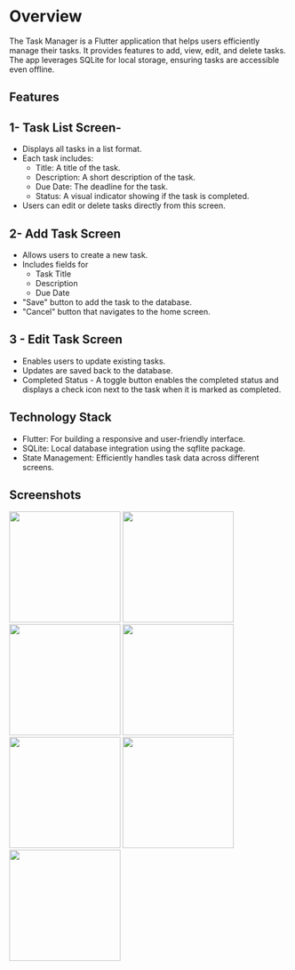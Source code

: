 # Overview

The Task Manager is a Flutter application that helps users efficiently manage their tasks. It provides features to add, view, edit, and delete tasks. The app leverages SQLite for local storage, ensuring tasks are accessible even offline.

## Features

## 1- Task List Screen-
  + Displays all tasks in a list format.
  + Each task includes:
      - Title: A title of the task.
      - Description: A short description of the task.
      - Due Date: The deadline for the task.
      - Status: A visual indicator showing if the task is completed.
  + Users can edit or delete tasks directly from this screen.

## 2- Add Task Screen
   + Allows users to create a new task.
   + Includes fields for
        - Task Title
        - Description
        - Due Date
   + "Save" button to add the task to the database.
   + "Cancel" button that navigates to the home screen.

## 3 - Edit Task Screen
   +  Enables users to update existing tasks.
   +  Updates are saved back to the database.
   +  Completed Status - A toggle button enables the completed status and displays a check icon next to the task when it is marked as completed.

## Technology Stack
  +  Flutter: For building a responsive and user-friendly interface.
  +  SQLite: Local database integration using the sqflite package.
  +  State Management: Efficiently handles task data across different screens.
    
## Screenshots
 <img src="https://github.com/user-attachments/assets/262f457e-163f-4322-b97d-4c34d4913a32 " width="200" />
 
 <img src="https://github.com/user-attachments/assets/ffe8e1a0-b50a-47f5-aac3-1c93a6716cdf " width="200" />
 
<img src="https://github.com/user-attachments/assets/50074685-1b7f-48eb-9819-ca46be5f57df " width="200" />

<img src="https://github.com/user-attachments/assets/04ca4fd5-1247-4f97-858e-02e1a8978023" width="200" />
<img src = "https://github.com/user-attachments/assets/2be14b75-b7dd-48a9-8c69-9e952562b233  " width="200" />
<img src = "https://github.com/user-attachments/assets/f62fc78e-30e9-457c-8943-b550d992cf79  " width="200" />
<img src = "https://github.com/user-attachments/assets/36de6a32-012a-4dbd-ad36-73dd9f26dac9  " width="200" />


